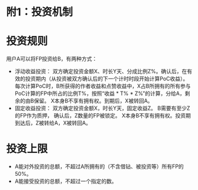 # 附1：投资机制

# 投资规则
用户A可以将FP投资给B，有两种方式：
- 浮动收益投资：
双方确定投资金额X、时长Y天、分成比例Z%。确认后，在有效的投资期内（从投资被双方确认后的下一个计时时段开始计算PoC收益）。
每次计算PoC时，B所获得的作者收益和点赞收益中，X占B所拥有的所有参与PoC计算的FP中所占的比例T%，按照“收益 * T% * Z%”的计算，分给A，剩余的由B保留。
X本身B不享有拥有权。到期后，X被转回A。
- 固定收益投资：
双方确定投资金额X，时长Y天，固定收益Z。
B需要有至少Z的FP作为质押， 确认后，Z数量的FP被锁定。
X本身B不享有拥有权。投资期到达后，Z被转给A，X被转回A。
# 投资上限
- A能对外投资的总额，不超过A所拥有的（不含借钻、被投资等）所有FP的50%。
- A能接受投资的总额，不超过一个指定的数。
